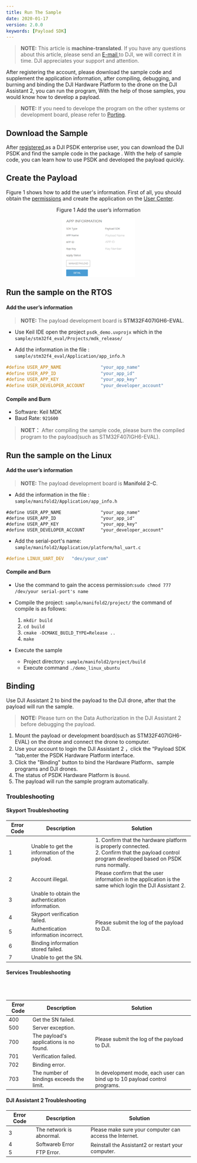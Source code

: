```yaml
---
title: Run The Sample
date: 2020-01-17
version: 2.0.0
keywords: [Payload SDK]
---
```

> **NOTE:** This article is **machine-translated**. If you have any questions about this article, please send an <a href="mailto:dev@dji.com">E-mail </a>to DJI, we will correct it in time. DJI appreciates your support and attention.

After registering the account, please download the sample code and supplement the application information, after compiling, debugging, and burning and binding the DJI Hardware Platform to the drone on the DJI Assistant 2, you can run the program, With the help of those samples, you would know how to develop a payload.

> **NOTE:**  If you need to develope the program on the other systems or development board, please refer to [Porting](../tutorial/Porting.html).  

## Download the Sample
After <a href="https://developer.dji.com/payload-sdk/apply/" target="_blank"> registered </a> as a DJI PSDK enterprise user, you can download the DJI PSDK and find the sample code in the package . With the help of sample code, you can learn how to use PSDK and developed the payload quickly.       

## Create the Payload
Figure 1 shows how to add the user's information. First of all, you should obtain the [permissions](https://developer.dji.com/payload-sdk/apply) and create the application on the [User Center](https://developer.dji.com/user/apps/#all).

<div>
<div style="text-align: center"><p>Figure 1 Add the user’s information</p>
</div>
<div style="text-align: center"><p><span>
      <img src="../images/APPinfo.png" width="200" style="vertical-align:middle" alt/></span></p>
</div></div>

## Run the sample on the RTOS
#### Add the user’s information
 
>**NOTE:** The payload development board is **STM32F407IGH6-EVAL**.

* Use Keil IDE open the project `psdk_demo.uvprojx` which in the `sample/stm32f4_eval/Projects/mdk_release/` 

* Add the information in the file : `sample/stm32f4_eval/Application/app_info.h`       
```c
#define USER_APP_NAME               "your_app_name"
#define USER_APP_ID                 "your_app_id"
#define USER_APP_KEY                "your_app_key"
#define USER_DEVELOPER_ACCOUNT      "your_developer_account"
```

#### Compile and Burn

* Software: Keil MDK
* Baud Rate: `921600`
> **NOET：** After compiling the sample code, please burn the compiled program to the payload(such as STM32F407IGH6-EVAL).


## Run the sample on the Linux
#### Add the user’s information
>**NOTE:** The payload development board is **Manifold 2-C**.

* Add the information in the file : `sample/manifold2/Application/app_info.h` 

```
#define USER_APP_NAME               "your_app_name"
#define USER_APP_ID                 "your_app_id"
#define USER_APP_KEY                "your_app_key"
#define USER_DEVELOPER_ACCOUNT      "your_developer_account"
```

* Add the serial-port's name: `sample/manifold2/Application/platform/hal_uart.c`

```c
#define LINUX_UART_DEV   "dev/your_com"
```

#### Compile and Burn

* Use the command to gain the access permission:`sudo chmod 777 /dev/your serial-port's name`

* Compile the project: `sample/manifold2/project/`
the command of compile is as follows:   
  1. `mkdir build`
  2. `cd build`
	3. `cmake -DCMAKE_BUILD_TYPE=Release ..`
	4. `make`

* Execute the sample       
  * Project directory: `sample/manifold2/project/build`
  * Execute command `./demo_linux_ubuntu`  

## Binding
Use DJI Assistant 2 to bind the payload to the DJI drone, after that the payload will run the sample.

> **NOTE:** Please turn on the Data Authorization in the DJI Assistant 2 before debugging the payload.

1. Mount the payload or development board(such as STM32F407IGH6-EVAL) on the drone and connect the drone to computer.
2. Use your account to login the DJI Assistant 2 ，click the “Payload SDK ”tab,enter the PSDK Hardware Platform interface.
3. Click the "Binding" button to bind the Hardware Platform、sample programs and DJI drones.
4. The status of PSDK Hardware Platform is `Bound`.
5. The payload will run the sample program automatically.

### Troubleshooting
#### Skyport Troubleshooting
<table id="3">
  <thead>
    <tr>
      <th>Error Code</th>
      <th>Description</th>
      <th>Solution</th>
    </tr>
  </thead>
  <tbody>
    <tr>
      <td>1</td>
      <td>Unable to get the information of the payload.</td>
      <td>1. Confirm that the hardware platform is properly connected. </br> 2. Confirm that the payload control program developed based on PSDK runs normally. </td>      
    </tr>
    <tr>
      <td>2</td>
      <td>Account illegal. </td>
      <td>Please confirm that the user information in the application is the same which login the DJI Assistant 2.</td>
    </tr>
    <tr>
      <td>3</td>
      <td>Unable to obtain the authentication information.</td>
      <td rowspan=5>Please submit the log of the payload to DJI.</td>  
    </tr>
    <tr>
      <td>4</td>
      <td>Skyport verification failed.</td>
    </tr>
    <tr>   
      <td>5</td>
      <td>Authentication information incorrect. </td>
    </tr>
       <tr>   
      <td>6</td>
      <td>Binding information stored failed.</td>
    </tr>
       <tr>   
      <td>7</td>
      <td>Unable to get the SN.</td>
    </tr>
    </tbody>
</table>

#### Services Troubleshooting
<table id="3">
  <thead>
    <tr>
      <th>Error Code</th>
      <th>Description</th>
      <th>Solution</th>
    </tr>
  </thead>
  <tbody>
    <tr>
      <td>400</td>
      <td>Get the SN failed.</td>
      <td rowspan=5>Please submit the log of the payload to DJI.</td>         
    </tr>
    <tr>
       <td> 500 </td>
       <td> Server exception.</td>
     </tr>
     <tr>
       <td> 700 </td>
       <td> The payload's applications is no found.</td>
     </tr>
     <tr>
       <td> 701 </td>
       <td> Verification failed. </td>
     </tr>
     <tr>
       <td> 702 </td>
       <td> Binding error. </td>
     </tr>
        <tr>
       <td> 703 </td>
       <td> The number of bindings exceeds the limit. </td>
       <td> In development mode, each user can bind up to 10 payload control programs. </td>
     </tr>
     </tbody>
</table>

#### DJI Assistant 2 Troubleshooting
<table id="3">
  <thead>
    <tr>
      <th>Error Code</th>
      <th>Description</th>
      <th>Solution</th>
    </tr>
  </thead>
  <tbody>
    <tr>
      <td>3</td>
      <td>The network is abnormal.</td>
      <td>Please make sure your computer can access the Internet. </td>   
    </tr>
    <tr>
      <td>4</td>
      <td>Softwareb Error</td>
      <td rowspan=2>Reinstall the Assistant2 or restart your computer.</td>   
    </tr>
    <tr>
      <td>5</td>
      <td>FTP Error.</td>
    </tr>
    </tbody>
</table>